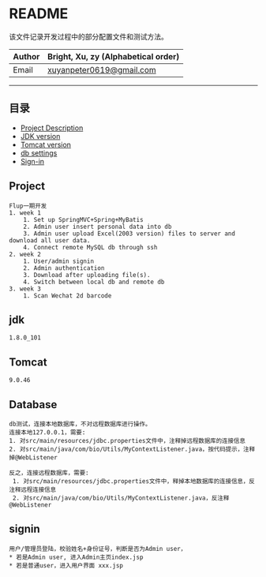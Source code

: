 README
================
该文件记录开发过程中的部分配置文件和测试方法。


|Author|Bright, Xu, zy (Alphabetical order)|
|---|---
|Email|xuyanpeter0619@gmail.com

****
## 目录

* [Project Description](#project)
* [JDK version](#jdk)
* [Tomcat version](#Tomcat)
* [db settings](#Database)
* [Sign-in](#signin)


Project
------
    Flup一期开发
    1. week 1
        1. Set up SpringMVC+Spring+MyBatis   
        2. Admin user insert personal data into db
        3. Admin user upload Excel(2003 version) files to server and download all user data.
        4. Connect remote MySQL db through ssh
    2. week 2
        1. User/admin signin
        2. Admin authentication 
        3. Download after uploading file(s). 
        4. Switch between local db and remote db      
    3. week 3
        1. Scan Wechat 2d barcode
       

jdk
------
    1.8.0_101
Tomcat
------
    9.0.46
Database
------
    db测试，连接本地数据库，不对远程数据库进行操作。
    连接本地127.0.0.1，需要:
    1. 对src/main/resources/jdbc.properties文件中，注释掉远程数据库的连接信息
    2. 对src/main/java/com/bio/Utils/MyContextListener.java，按代码提示，注释掉@WebListener
    
    反之，连接远程数据库，需要:
     1. 对src/main/resources/jdbc.properties文件中，释掉本地数据库的连接信息，反注释远程连接信息
     2. 对src/main/java/com/bio/Utils/MyContextListener.java，反注释@WebListener
    
   
signin
------
    用户/管理员登陆，校验姓名+身份证号，判断是否为Admin user，
    * 若是Admin user, 进入Admin主页index.jsp
    * 若是普通user，进入用户界面 xxx.jsp 
    